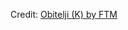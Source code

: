 <div id="observablehq-obitelji_header-ec9c2790"></div>
<div id="observablehq-obitelji_plot-ec9c2790"></div>
<div id="observablehq-obitelji_footer-ec9c2790"></div>
<p>Credit: <a href="https://observablehq.com/d/3aea42249930354f">Obitelji (K) by FTM</a></p>

<link rel="stylesheet" href="https://cdn.jsdelivr.net/npm/@observablehq/inspector@5/dist/inspector.css">
<script type="module">
import {Runtime, Inspector} from "https://cdn.jsdelivr.net/npm/@observablehq/runtime@5/dist/runtime.js";
import define from "https://api.observablehq.com/d/3aea42249930354f.js?v=4";
new Runtime().module(define, name => {
  if (name === "obitelji_header") return new Inspector(document.querySelector("#observablehq-obitelji_header-ec9c2790"));
  if (name === "obitelji_plot") return new Inspector(document.querySelector("#observablehq-obitelji_plot-ec9c2790"));
  if (name === "obitelji_footer") return new Inspector(document.querySelector("#observablehq-obitelji_footer-ec9c2790"));
});
</script>
